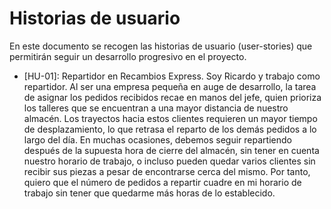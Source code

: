 # Historias de usuario

En este documento se recogen las historias de usuario (user-stories) que permitirán seguir un desarrollo progresivo en el proyecto.

- [HU-01]: Repartidor en Recambios Express. Soy Ricardo y trabajo como repartidor. Al ser una empresa pequeña en auge de desarrollo, la tarea de asignar los pedidos recibidos recae en manos del jefe, quien prioriza los talleres que se encuentran a una mayor distancia de nuestro almacén. Los trayectos hacia estos clientes requieren un mayor tiempo de desplazamiento, lo que retrasa el reparto de los demás pedidos a lo largo del día. En muchas ocasiones, debemos seguir repartiendo después de la supuesta hora de cierre del almacén, sin tener en cuenta nuestro horario de trabajo, o incluso pueden quedar varios clientes sin recibir sus piezas a pesar de encontrarse cerca del mismo. Por tanto, quiero que el número de pedidos a repartir cuadre en mi horario de trabajo sin tener que quedarme más horas de lo establecido.


